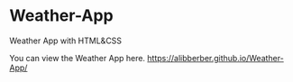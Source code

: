 # Weather-App
Weather App with HTML&amp;CSS

You can view the Weather App here.
https://alibberber.github.io/Weather-App/
